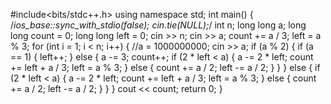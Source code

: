 #include<bits/stdc++.h>
using namespace std;
int main()
{
	/*ios_base::sync_with_stdio(false);
	cin.tie(NULL);*/
	int n;
	long long a;
	long long count = 0;
	long long left = 0;
	cin >> n;
	cin >> a;
	count += a / 3;
	left = a % 3;
	for (int i = 1; i < n; i++)
	{
		//a = 1000000000;
		cin >> a;
		if (a % 2)
		{
			if (a == 1)
			{
				left++;
			}
			else
			{
				a -= 3;
				count++;
				if (2 * left < a)
				{
					a -= 2 * left;
					count += left + a / 3;
					left = a % 3;
				}
				else
				{
					count += a / 2;
					left -= a / 2;
				}
			}
		}
		else
		{
			if (2 * left < a)
			{
				a -= 2 * left;
				count += left + a / 3;
				left = a % 3;
			}
			else
			{
				count += a / 2;
				left -= a / 2;
			}
		}
	}
	cout << count;
	return 0;
}
